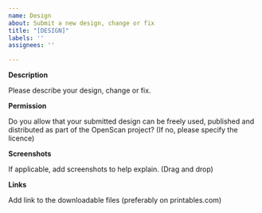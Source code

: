 ```yaml
---
name: Design
about: Submit a new design, change or fix
title: "[DESIGN]"
labels: ''
assignees: ''

---
```


**Description**

Please describe your design, change or fix.

**Permission**

Do you allow that your submitted design can be freely used, published and distributed as part of the OpenScan project? (If no, please specify the licence)

**Screenshots**

If applicable, add screenshots to help explain. (Drag and drop)

**Links**

Add link to the downloadable files (preferably on printables.com)

